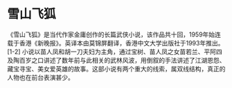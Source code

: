 # 雪山飞狐

《雪山飞狐》是当代作家金庸创作的长篇武侠小说，该作品共十回，1959年始连载于香港《新晚报》。英译本由莫锦屏翻译，香港中文大学出版社于1993年推出。 [1-2]
小说以苗人凤和胡一刀夫妇为主角，通过宝树、苗人凤之女苗若兰、平阿四及陶百岁之口讲述了数年前与此相关的武林风波，用倒叙的手法讲述了江湖恩怨、藏宝寻宝、美女爱英雄的故事。这部小说有两个重大的线索，属双线结构，真正的人物也在前台表演甚少。


